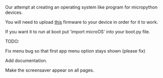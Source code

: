 Our attempt at creating an operating system like program for micropython devices.

You will need to upload [this](https://github.com/russhughes/st7789_mpy) firmware to your device in order for it to work.

If you want it to run at boot put 'import microOS' into your boot.py file.

TODO:

Fix menu bug so that first app menu option stays shown (please fix)

Add documentation.

Make the screensaver appear on all pages.
